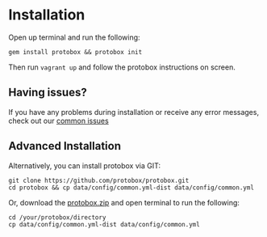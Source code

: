 # Installation

Open up terminal and run the following:

	gem install protobox && protobox init

Then run `vagrant up` and follow the protobox instructions on screen.

## Having issues?

If you have any problems during installation or receive any error messages, check out our [common issues](issues.md)

## Advanced Installation

Alternatively, you can install protobox via GIT:

    git clone https://github.com/protobox/protobox.git
    cd protobox && cp data/config/common.yml-dist data/config/common.yml

Or, download the [protobox.zip](https://github.com/protobox/protobox/archive/master.zip) and open terminal to run the following:

	cd /your/protobox/directory
	cp data/config/common.yml-dist data/config/common.yml
